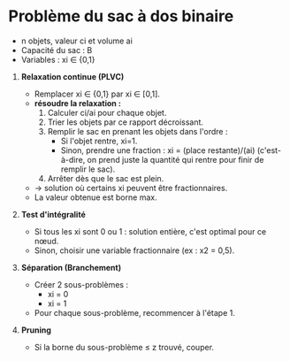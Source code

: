 # Problème du sac à dos binaire

- n objets, valeur ci et volume ai
- Capacité du sac : B
- Variables : xi ∈ {0,1}

1. **Relaxation continue (PLVC)**
   - Remplacer xi ∈ {0,1} par xi ∈ [0,1].
   - **résoudre la relaxation :**
     1. Calculer ci/ai pour chaque objet.
     2. Trier les objets par ce rapport décroissant.
     3. Remplir le sac en prenant les objets dans l'ordre :
        - Si l'objet rentre, xi=1.
        - Sinon, prendre une fraction : xi = (place restante)/(ai) (c'est-à-dire, on prend juste la quantité qui rentre pour finir de remplir le sac).
     4. Arrêter dès que le sac est plein.
   - → solution où certains xi peuvent être fractionnaires.
   - La valeur obtenue est borne max.

2. **Test d'intégralité**
   - Si tous les xi sont 0 ou 1 : solution entière, c'est optimal pour ce nœud.
   - Sinon, choisir une variable fractionnaire (ex : x2 = 0,5).

3. **Séparation (Branchement)**
   - Créer 2 sous-problèmes :
     - xi = 0
     - xi = 1
   - Pour chaque sous-problème, recommencer à l'étape 1.

4. **Pruning**
   - Si la borne du sous-problème ≤ z trouvé, couper.


